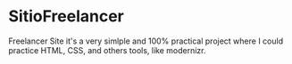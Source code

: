 # SitioFreelancer
Freelancer Site it's a very simlple and 100% practical project where I could practice HTML, CSS, and others tools, like modernizr. 
